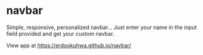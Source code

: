 # navbar

Simple, responsive, personalized navbar... Just enter your name in the input field provided and get your custom navbar.

View app at https://erdookuhwa.github.io/navbar/
